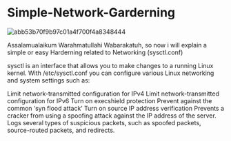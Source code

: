 # Simple-Network-Garderning

![abb53b70f9b97c01a4f700f4a8348444](https://user-images.githubusercontent.com/106005322/173247515-74f66a04-aae3-4c68-9e7e-400c1fbd867a.gif)

Assalamualaikum Warahmatullahi Wabarakatuh, so now i will explain a simple or easy Harderning related to Networking (sysctl.conf)

sysctl is an interface that allows you to make changes to a running Linux kernel. With /etc/sysctl.conf you can configure various Linux networking and system settings such as:

Limit network-transmitted configuration for IPv4
Limit network-transmitted configuration for IPv6
Turn on execshield protection
Prevent against the common ‘syn flood attack’
Turn on source IP address verification
Prevents a cracker from using a spoofing attack against the IP address of the server.
Logs several types of suspicious packets, such as spoofed packets, source-routed packets, and redirects.







